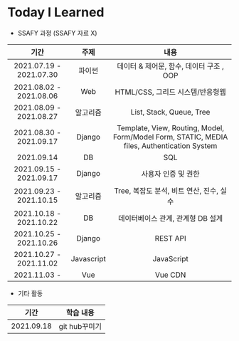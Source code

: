 # Today I Learned



- SSAFY 과정  (SSAFY 자료 X)

|          기간           |    주제    |                             내용                             |
| :---------------------: | :--------: | :----------------------------------------------------------: |
| 2021.07.19 - 2021.07.30 |   파이썬   |           데이터 & 제어문, 함수, 데이터 구조 , OOP           |
| 2021.08.02 - 2021.08.06 |    Web     |               HTML/CSS, 그리드 시스템/반응형웹               |
| 2021.08.09 - 2021.08.27 |  알고리즘  |                   List, Stack, Queue, Tree                   |
| 2021.08.30 - 2021.09.17 |   Django   | Template, View, Routing, Model, Form/Model Form, STATIC, MEDIA files, Authentication System |
|       2021.09.14        |     DB     |                             SQL                              |
| 2021.09.15 - 2021.09.17 |   Django   |                     사용자 인증 및 권한                      |
| 2021.09.23 - 2021.10.15 |  알고리즘  |           Tree, 복잡도 분석, 비트 연산, 진수, 실수           |
| 2021.10.18 - 2021.10.22 |     DB     |              데이터베이스 관계, 관계형 DB 설계               |
| 2021.10.25 - 2021.10.26 |   Django   |                           REST API                           |
| 2021.10.27 - 2021.11.02 | Javascript |                          JavaScript                          |
|      2021.11.03 -       |    Vue     |                           Vue CDN                            |

- 기타 활동

|    기간    |   학습 내용   |
| :--------: | :-----------: |
| 2021.09.18 | git hub꾸미기 |

